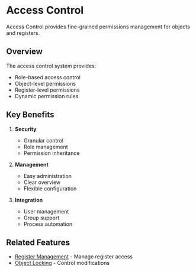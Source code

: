 # Access Control

Access Control provides fine-grained permissions management for objects and registers.

## Overview

The access control system provides:
- Role-based access control
- Object-level permissions
- Register-level permissions
- Dynamic permission rules

## Key Benefits

1. **Security**
   - Granular control
   - Role management
   - Permission inheritance

2. **Management**
   - Easy administration
   - Clear overview
   - Flexible configuration

3. **Integration**
   - User management
   - Group support
   - Process automation

## Related Features

- [Register Management](register-management.md) - Manage register access
- [Object Locking](object-locking.md) - Control modifications 